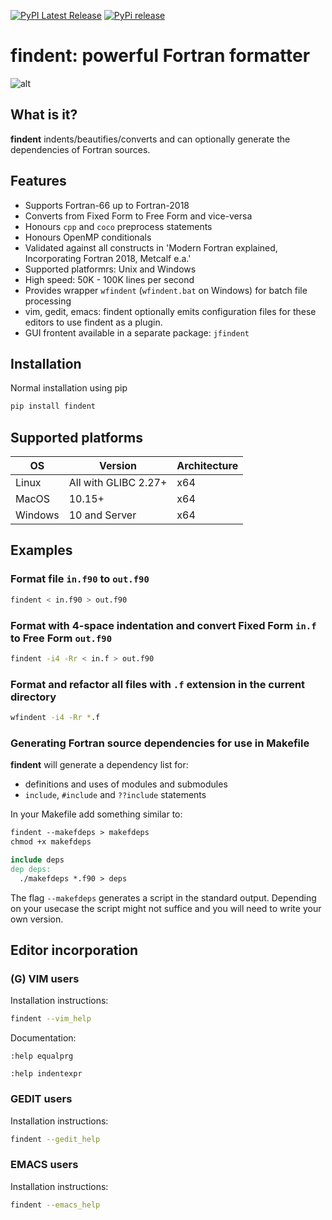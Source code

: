 [![PyPI Latest Release](https://img.shields.io/pypi/v/findent.svg)](https://pypi.org/project/findent/)
[![PyPi release](https://github.com/gnikit/findent-pypi/actions/workflows/main.yml/badge.svg)](https://github.com/gnikit/findent-pypi/actions/workflows/main.yml)

# findent: powerful Fortran formatter

![alt](https://raw.githubusercontent.com/gnikit/findent-pypi/master/assets/findent-demo.gif)

## What is it?

**findent** indents/beautifies/converts and can optionally generate the dependencies of Fortran sources.

## Features

- Supports Fortran-66 up to Fortran-2018
- Converts from Fixed Form to Free Form and vice-versa
- Honours `cpp` and `coco` preprocess statements
- Honours OpenMP conditionals
- Validated against all constructs in
  'Modern Fortran explained, Incorporating Fortran 2018, Metcalf e.a.'
- Supported platformrs: Unix and Windows
- High speed: 50K - 100K lines per second
- Provides wrapper `wfindent` (`wfindent.bat` on Windows) for batch file processing
- vim, gedit, emacs: findent optionally emits configuration files
  for these editors to use findent as a plugin.
- GUI frontent available in a separate package: `jfindent`

## Installation

Normal installation using pip

```sh
pip install findent
```

## Supported platforms

| OS      | Version              | Architecture |
| ------- | -------------------- | ------------ |
| Linux   | All with GLIBC 2.27+ | x64          |
| MacOS   | 10.15+               | x64          |
| Windows | 10 and Server        | x64          |

## Examples

### Format file `in.f90` to `out.f90`

```sh
findent < in.f90 > out.f90
```

### Format with 4-space indentation and convert Fixed Form `in.f` to Free Form `out.f90`

```sh
findent -i4 -Rr < in.f > out.f90
```

### Format and refactor all files with `.f` extension in the current directory

```sh
wfindent -i4 -Rr *.f
```

### Generating Fortran source dependencies for use in Makefile

**findent** will generate a dependency list for:

- definitions and uses of modules and submodules
- `include`, `#include` and `??include` statements

In your Makefile add something similar to:

```Makefile
findent --makefdeps > makefdeps
chmod +x makefdeps

include deps
dep deps:
  ./makefdeps *.f90 > deps
```

The flag `--makefdeps` generates a script in the standard output.
Depending on your usecase the script might not suffice and you will need to write your own version.

## Editor incorporation

### (G) VIM users

Installation instructions:

```sh
findent --vim_help
```

Documentation:

`:help equalprg`

`:help indentexpr`

<!-- - vim/README -->
<!-- - and the comments in the files vim/findent.vim and vim/fortran.vim -->

### GEDIT users

Installation instructions:

```sh
findent --gedit_help
```

### EMACS users

Installation instructions:

```sh
findent --emacs_help
```
